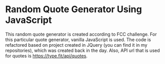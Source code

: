 # Random Quote Generator Using JavaScript

This random quote generator is created according to FCC challenge.
For this particular quote generator, vanilla JavaScript is used. The code is refactored based on project created in JQuery (you can find it in my repositories), which was created back in the day. Also, API url that is used for quotes is https://type.fit/api/quotes.
